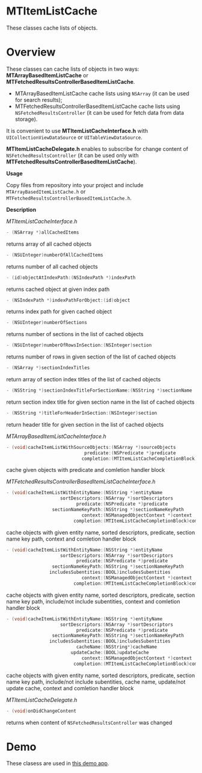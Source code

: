 MTItemListCache
====================

These classes cache lists of objects.

Overview
====================

These classes can cache lists of objects in two ways: **MTArrayBasedItemListCache** or **MTFetchedResultsControllerBasedItemListCache**.
- MTArrayBasedItemListCache cache lists using `NSArray` (it can be used for search results);
- MTFetchedResultsControllerBasedItemListCache cache lists using `NSFetchedResultsController` (it can be used for fetch data from data storage).

It is convenient to use **MTItemListCacheInterface.h** with `UICollectionViewDataSource` or `UITableViewDataSource`.

**MTItemListCacheDelegate.h** enables to subscribe for change content of `NSFetchedResultsController` (it can be used only with **MTFetchedResultsControllerBasedItemListCache**).

**Usage**

Copy files from repository into your project and include `MTArrayBasedItemListCache.h` or `MTFetchedResultsControllerBasedItemListCache.h`.

**Description**

*MTItemListCacheInterface.h*

```objective-c
- (NSArray *)allCachedItems
```

returns array of all cached objects

```objective-c
- (NSUInteger)numberOfAllCachedItems
```

returns number of all cached objects

```objective-c
- (id)objectAtIndexPath:(NSIndexPath *)indexPath
```

returns cached object at given index path

```objective-c
- (NSIndexPath *)indexPathForObject:(id)object
```

returns index path for given cached object

```objective-c
- (NSUInteger)numberOfSections
```

returns number of sections in the list of cached objects

```objective-c
- (NSUInteger)numberOfRowsInSection:(NSInteger)section
```

returns number of rows in given section of the list of cached objects

```objective-c
- (NSArray *)sectionIndexTitles
```

return array of section index titles of the list of cached objects

```objective-c
- (NSString *)sectionIndexTitleForSectionName:(NSString *)sectionName
```

return section index title for given section name in the list of cached objects

```objective-c
- (NSString *)titleForHeaderInSection:(NSInteger)section
``` 

return header title for given section in the list of cached objects

*MTArrayBasedItemListCacheInterface.h*

```objective-c
- (void)cacheItemListWithSourceObjects:(NSArray *)sourceObjects
                             predicate:(NSPredicate *)predicate
                            completion:(MTItemListCacheCompletionBlock)completionBlock
```

cache given objects with predicate and comletion handler block

*MTFetchedResultsControllerBasedItemListCacheInterface.h*

```objective-c
- (void)cacheItemListWithEntityName:(NSString *)entityName
                    sortDescriptors:(NSArray *)sortDescriptors
                          predicate:(NSPredicate *)predicate
                 sectionNameKeyPath:(NSString *)sectionNameKeyPath
                            context:(NSManagedObjectContext *)context
                         completion:(MTItemListCacheCompletionBlock)completionBlock
```

cache objects with given entity name, sorted descriptors, predicate, section name key path, context and comletion handler block

```objective-c
- (void)cacheItemListWithEntityName:(NSString *)entityName
                    sortDescriptors:(NSArray *)sortDescriptors
                          predicate:(NSPredicate *)predicate
                 sectionNameKeyPath:(NSString *)sectionNameKeyPath
                includesSubentities:(BOOL)includesSubentities
                            context:(NSManagedObjectContext *)context
                         completion:(MTItemListCacheCompletionBlock)completionBlock
```

cache objects with given entity name, sorted descriptors, predicate, section name key path, include/not include subentities, context and comletion handler block

```objective-c
- (void)cacheItemListWithEntityName:(NSString *)entityName
                    sortDescriptors:(NSArray *)sortDescriptors
                          predicate:(NSPredicate *)predicate
                 sectionNameKeyPath:(NSString *)sectionNameKeyPath
                includesSubentities:(BOOL)includesSubentities
                          cacheName:(NSString*)cacheName
                        updateCache:(BOOL)updateCache
                            context:(NSManagedObjectContext *)context
                         completion:(MTItemListCacheCompletionBlock)completionBlock
```

cache objects with given entity name, sorted descriptors, predicate, section name key path, include/not include subentities, cache name, update/not update cache, context and comletion handler block

*MTItemListCacheDelegate.h*

```objective-c
- (void)onDidChangeContent
```

returns when content of `NSFetchedResultsController` was changed

Demo
====================

These clasess are used in [this demo app](https://github.com/maxxx777/MTVIPERDemoApp).
